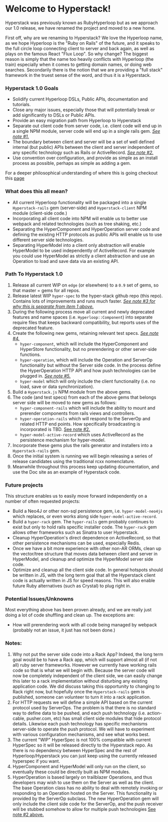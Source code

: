 # Welcome to Hyperstack!

Hyperstack was previously known as RubyHyperloop but as we approach our 1.0 release, we have renamed the project and moved to a new home.

First off, why are we renaming to Hyperstack?  We love the Hyperloop name, as we hope Hyperloop is the "Ruby on Rails" of the future, and it speaks to the full circle loop connecting client to server and back again, as well as plays on the famous React "Flux Loop".  So why change?  The biggest reason is simply that the name too heavily conflicts with Hyperloop (the train) especially when it comes to getting domain names, or doing web searches.  Secondarily there is the notion that we are providing a "full stack" framework in the truest sense of the word, and thus it is a Hyperstack.   

### Hyperstack 1.0 Goals

* Solidify current Hyperloop DSLs, Public APIs, documentation and tutorials.
* Close any major issues, especially those that will potentially break or add significantly to DSLs or Public APIs.
* Provide an easy migration path from Hyperloop to Hyperstack
* Separate out client code from server code, i.e. client code will end up in a single NPM module, server code will end up in a single rails gem.  _[See note #1.](#notes)_
* The boundary between client and server will be a set of well defined internal (but public) APIs between the client and server independent of any specific technology such as Rails or ActiveRecord. _[See note #2.](#notes)_
* Use convention over configuration, and provide as simple as an install process as possible, perhaps as simple as adding a gem.

For a deeper philosophical understanding of where this is going checkout this [page](https://github.com/Hyperstack-org/website/wiki/Rethinking-Hyperstack)

### What does this all mean?

* All current Hyperloop functionality will be packaged into a single `Hyperstack-rails` gem (server-side) and `Hyperstack-client` NPM module (client-side code.)   
* Incorporating all client code into NPM will enable us to better use webpack and related technologies (such as tree shaking, etc.)  
* Separating the HyperComponent and HyperOperation server code and defining the existing HTTP protocols as public APIs will enable us to use different server side technologies.
* Separating HyperModel into a client only abstraction will enable HyperModel to be used independently of ActiveRecord.  For example you could use HyperModel as strictly a client abstraction and use an Operation to load and save data via an existing API.

### Path To Hyperstack 1.0

1. Release all current WIP on `edge` (or elsewhere) to a `0.9` set of gems, so that master = gems for all repos.
1. Release latest WIP `hyper-spec` to the hyper-stack github repo (this repo).  Contains lots of improvements and runs much faster. _[See note #3 for why this is separate from item 1 above.](#notes)_
1. During the following process move all current and newly deprecated features and name spaces (i.e. `Hyperloop::Component`) into separate require files that keeps backward compatibility, but reports uses of the deprecated feature.  
1. Create the following new gems, retaining relevant test specs.  _[See note #4.](#notes)_  
   * `hyper-component`, which will include the HyperComponent and HyperStore functionality, but no prerendering or other server-side functions.
   * `hyper-operation`, which will include the Operation and ServerOp functionality but without the Server side code.  In the process define the HyperOperation HTTP API and how push technologies can be plugged in. _[See note #5.](#notes)_
   * `hyper-model` which will only include the client functionality (i.e. no load, save or data synchronization).
1. Build a `Hyperstack.js` NPM module from the above gems.
1. The code (and test specs) from each of the above gems that belongs server side will be moved to new gems as follows:
   * `hyper-component-rails` which will include the ability to mount and prerender components from rails views and controllers.
   * `hyper-operation-rails` which will respond to the ServerOp and related HTTP end points.  How specifically broadcasting is incorporated is TBD. [See note #2.](#notes)
   * `hyper-model-active-record` which uses ActiveRecord as the persistence mechanism for hyper-model.  
1. Incorporate these gems plus the rails generator and installers into a `Hyperstack-rails` gem.
1. Once the initial system is running we will begin releasing a series of release candidates using the traditional rcxx nomenclature.
1. Meanwhile throughout this process keep updating documentation, and use the Doc site as an example of Hyperstack code.

### Future projects
This structure enables us to easily move forward independently on a number of often requested projects:
* Build a Neo4J or other non-sql persistence gem, i.e. `hyper-model-neo4js` which replaces, or even works along side `hyper-model-active-record`.
* Build a `hyper-rack` gem.  The `hyper-rails` gem probably continues to exist but only to hold rails specific installer code.  The `hyper-rack` gem allows other frameworks such as Sinatra to user Hyperstack.
* Cleanup HyperOperation's direct dependence on ActiveRecord, so that other persistence mechanisms can be used, especially Redis.
* Once we have a bit more experience with other non-AR ORMs, clean up the vector/tree structure that moves data between client and server in HyperModel, and cleanup and optimize the HyperModel server side code.
* Optimize and cleanup all the client side code.  In general hotspots should be written in JS, with the long term goal that all the Hyperstack client code is actually written in JS for speed reasons.  This will also enable future Ruby alternatives (such as Crystal) to plug right in.

### Potential Issues/Unknowns
Most everything above has been proven already, and we are really just doing a lot of code shuffling and clean up.  The exceptions are:
* How will prerendering work with all code being managed by webpack (probably not an issue, it just has not been done.)

### Notes:
1. Why not put the server side code into a Rack App?  Indeed, the long term goal would be to have a Rack app, which will support almost all (if not all) ruby server frameworks.  However we currently have working rails code so that is what we will begin with.  Because the server code will now be completely independent of the client side, we can easily change this later to a rack implementation without disturbing any existing application code.  We did discuss taking this opportunity to changing to Rack right now, but hopefully once the `Hyperstack-rails` gem is published, someone can volunteer to turn it into a rack application.
2. For HTTP requests we will define a simple API based on the current protocol used by ServerOps.  The problem is that there is no standard way to define data to be pushed, and each push technology (i.e. action-cable, pusher.com, etc) has small client side modules that hide protocol details.  Likewise each push technology has specific mechanisms server-side to operate the push protocol.  We will have to experiment with various configuration mechanisms, and see what works best.
3. The current "WIP" HyperSpec is not 100% compatible with current HyperSpec so it will be released directly to the Hyperstack repo.  As there is no dependency between HyperSpec and the rest of Hyperloop/Hyperstack you can just keep using the currently released hyperspec if you want.
4. HyperComponent and HyperModel will only run on the client, so eventually these could be directly built as NPM modules.
5. HyperOperation is based largely on trailblazer Operations, and thus developers may wish to use them on the Server as well as the client.  The base Operation class has no ability to deal with remotely invoking or responding to an Operation hosted on the Server.   This functionality is provided by the ServerOp subclass.  The new HyperOperation gem will only include the client side code for the ServerOp, and the push receiver will be stubbed somehow to allow for multiple push technologies [See note #2 above.](#notes)
